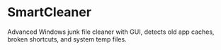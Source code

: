 # SmartCleaner
Advanced Windows junk file cleaner with GUI, detects old app caches, broken shortcuts, and system temp files.
